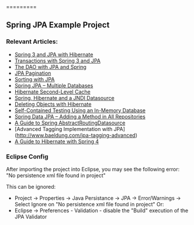 =========

## Spring JPA Example Project


### Relevant Articles: 
- [Spring 3 and JPA with Hibernate](http://www.baeldung.com/2011/12/13/the-persistence-layer-with-spring-3-1-and-jpa/)
- [Transactions with Spring 3 and JPA](http://www.baeldung.com/2011/12/26/transaction-configuration-with-jpa-and-spring-3-1/)
- [The DAO with JPA and Spring](http://www.baeldung.com/spring-dao-jpa)
- [JPA Pagination](http://www.baeldung.com/jpa-pagination)
- [Sorting with JPA](http://www.baeldung.com/jpa-sort)
- [Spring JPA – Multiple Databases](http://www.baeldung.com/spring-data-jpa-multiple-databases)
- [Hibernate Second-Level Cache](http://www.baeldung.com/hibernate-second-level-cache)
- [Spring, Hibernate and a JNDI Datasource](http://www.baeldung.com/spring-persistence-jpa-jndi-datasource)
- [Deleting Objects with Hibernate](http://www.baeldung.com/delete-with-hibernate)
- [Self-Contained Testing Using an In-Memory Database](http://www.baeldung.com/spring-jpa-test-in-memory-database)
- [Spring Data JPA – Adding a Method in All Repositories](http://www.baeldung.com/spring-data-jpa-method-in-all-repositories)
- [A Guide to Spring AbstractRoutingDatasource](http://www.baeldung.com/spring-abstract-routing-data-source)
- [Advanced Tagging Implementation with JPA] (http://www.baeldung.com/jpa-tagging-advanced)
- [A Guide to Hibernate with Spring 4](http://www.baeldung.com/the-persistence-layer-with-spring-and-jpa)

### Eclipse Config 
After importing the project into Eclipse, you may see the following error:  
"No persistence xml file found in project"

This can be ignored: 
- Project -> Properties -> Java Persistance -> JPA -> Error/Warnings -> Select Ignore on "No persistence xml file found in project"
Or: 
- Eclipse -> Preferences - Validation - disable the "Build" execution of the JPA Validator 

